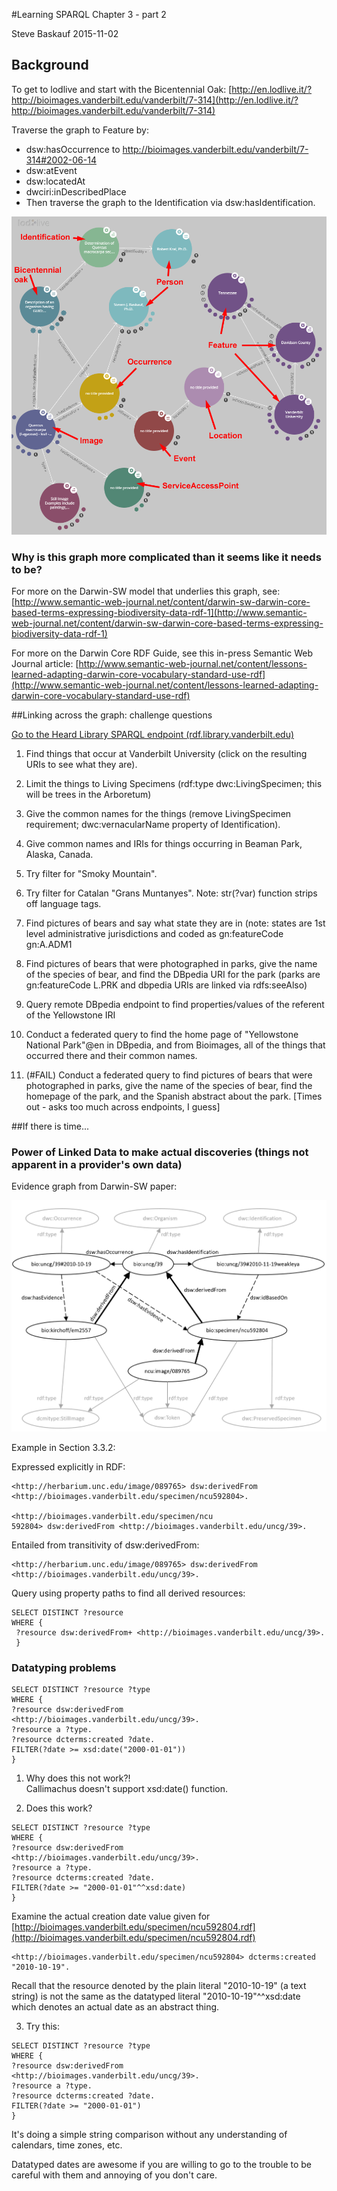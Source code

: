 #Learning SPARQL Chapter 3 - part 2

Steve Baskauf 2015-11-02

## Background

To get to lodlive and start with the Bicentennial Oak:
[http://en.lodlive.it/?http://bioimages.vanderbilt.edu/vanderbilt/7-314](http://en.lodlive.it/?http://bioimages.vanderbilt.edu/vanderbilt/7-314)

Traverse the graph to Feature by: 

- dsw:hasOccurrence to http://bioimages.vanderbilt.edu/vanderbilt/7-314#2002-06-14
- dsw:atEvent
- dsw:locatedAt 
- dwciri:inDescribedPlace
- Then traverse the graph to the Identification via dsw:hasIdentification.

![lodlive graph](https://raw.githubusercontent.com/baskaufs/msc/master/lodlive-graph.png)

### Why is this graph more complicated than it seems like it needs to be?

For more on the Darwin-SW model that underlies this graph, see:
[http://www.semantic-web-journal.net/content/darwin-sw-darwin-core-based-terms-expressing-biodiversity-data-rdf-1](http://www.semantic-web-journal.net/content/darwin-sw-darwin-core-based-terms-expressing-biodiversity-data-rdf-1)

For more on the Darwin Core RDF Guide, see this in-press Semantic Web Journal article:
[http://www.semantic-web-journal.net/content/lessons-learned-adapting-darwin-core-vocabulary-standard-use-rdf](http://www.semantic-web-journal.net/content/lessons-learned-adapting-darwin-core-vocabulary-standard-use-rdf)

##Linking across the graph: challenge questions

[Go to the Heard Library SPARQL endpoint (rdf.library.vanderbilt.edu)](http://rdf.library.vanderbilt.edu/sparql?view)

1. Find things that occur at Vanderbilt University (click on the resulting URIs to see what they are).

2. Limit the things to Living Specimens (rdf:type dwc:LivingSpecimen; this will be trees in the Arboretum)
3. Give the common names for the things (remove LivingSpecimen requirement; dwc:vernacularName property of Identification).

4. Give common names and IRIs for things occurring in Beaman Park, Alaska, Canada.

5. Try filter for "Smoky Mountain".

6. Try filter for Catalan "Grans Muntanyes".  Note: str(?var) function strips off language tags.

7. Find pictures of bears and say what state they are in (note: states are 1st level administrative jurisdictions and coded as 
gn:featureCode gn:A.ADM1

8. Find pictures of bears that were photographed in parks, give the name of the species of bear, and find the DBpedia URI for the 
park (parks are gn:featureCode L.PRK and dbpedia URIs are linked via rdfs:seeAlso)

9. Query remote DBpedia endpoint to find properties/values of the referent of the Yellowstone IRI

10. Conduct a federated query to find the home page of "Yellowstone National Park"@en in DBpedia, and from Bioimages, all of the things that occurred there and their common names. 
11. (#FAIL) Conduct a federated query to find pictures of bears that were photographed in parks, give the name of the species 
of bear, find the homepage of the park, and the Spanish abstract about the park.  [Times out - asks too much across endpoints, I guess]

##If there is time...

### Power of Linked Data to make actual discoveries (things not apparent in a provider's own data)

Evidence graph from Darwin-SW paper:

![evidence graph](https://raw.githubusercontent.com/baskaufs/msc/master/evidence-graph.png)

Example in Section 3.3.2:

Expressed explicitly in RDF:
```
<http://herbarium.unc.edu/image/089765> dsw:derivedFrom <http://bioimages.vanderbilt.edu/specimen/ncu592804>.

<http://bioimages.vanderbilt.edu/specimen/ncu
592804> dsw:derivedFrom <http://bioimages.vanderbilt.edu/uncg/39>.
```

Entailed from transitivity of dsw:derivedFrom:
```
<http://herbarium.unc.edu/image/089765> dsw:derivedFrom <http://bioimages.vanderbilt.edu/uncg/39>.
```

Query using property paths to find all derived resources:
```
SELECT DISTINCT ?resource
WHERE {
 ?resource dsw:derivedFrom+ <http://bioimages.vanderbilt.edu/uncg/39>.
 }
```

### Datatyping problems
```
SELECT DISTINCT ?resource ?type
WHERE {
?resource dsw:derivedFrom
<http://bioimages.vanderbilt.edu/uncg/39>.
?resource a ?type.
?resource dcterms:created ?date.
FILTER(?date >= xsd:date("2000-01-01"))
}
```
1. Why does this not work?!  
Callimachus doesn't support xsd:date() function.

2. Does this work?

```
SELECT DISTINCT ?resource ?type
WHERE {
?resource dsw:derivedFrom
<http://bioimages.vanderbilt.edu/uncg/39>.
?resource a ?type.
?resource dcterms:created ?date.
FILTER(?date >= "2000-01-01"^^xsd:date)
}
```
Examine the actual creation date value given for
[http://bioimages.vanderbilt.edu/specimen/ncu592804.rdf](http://bioimages.vanderbilt.edu/specimen/ncu592804.rdf)
```
<http://bioimages.vanderbilt.edu/specimen/ncu592804> dcterms:created "2010-10-19".
```

Recall that the resource denoted by the plain literal "2010-10-19" (a text string) is not the same as the datatyped literal "2010-10-19"^^xsd:date which denotes an actual date as an abstract thing.

3. Try this:

```
SELECT DISTINCT ?resource ?type
WHERE {
?resource dsw:derivedFrom
<http://bioimages.vanderbilt.edu/uncg/39>.
?resource a ?type.
?resource dcterms:created ?date.
FILTER(?date >= "2000-01-01")
}
```
It's doing a simple string comparison without any understanding of calendars, time zones, etc.

Datatyped dates are awesome if you are willing to go to the trouble to be careful with them and annoying of you don't care.
